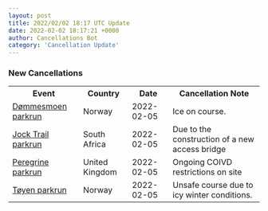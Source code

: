 ```yaml
---
layout: post
title: 2022/02/02 18:17 UTC Update
date: 2022-02-02 18:17:21 +0000
author: Cancellations Bot
category: 'Cancellation Update'
---
```


<h3>New Cancellations</h3>
<div class='hscrollable'>
<table style='width: 100%'>
    <tr>
        <th>Event</th>
        <th>Country</th>
        <th>Date</th>
        <th>Cancellation Note</th>
    </tr>
    <tr>
        <td><a href="https://www.parkrun.no/dommesmoen">Dømmesmoen parkrun</a></td>
        <td>Norway</td>
        <td>2022-02-05</td>
        <td>Ice on course.</td>
    </tr>
    <tr>
        <td><a href="https://www.parkrun.co.za/jocktrail">Jock Trail parkrun</a></td>
        <td>South Africa</td>
        <td>2022-02-05</td>
        <td>Due to the construction of a new access bridge</td>
    </tr>
    <tr>
        <td><a href="">Peregrine parkrun</a></td>
        <td>United Kingdom</td>
        <td>2022-02-05</td>
        <td>Ongoing COIVD restrictions on site</td>
    </tr>
    <tr>
        <td><a href="https://www.parkrun.no/toyen">Tøyen parkrun</a></td>
        <td>Norway</td>
        <td>2022-02-05</td>
        <td>Unsafe course due to icy winter conditions.</td>
    </tr>
</table>
</div>
